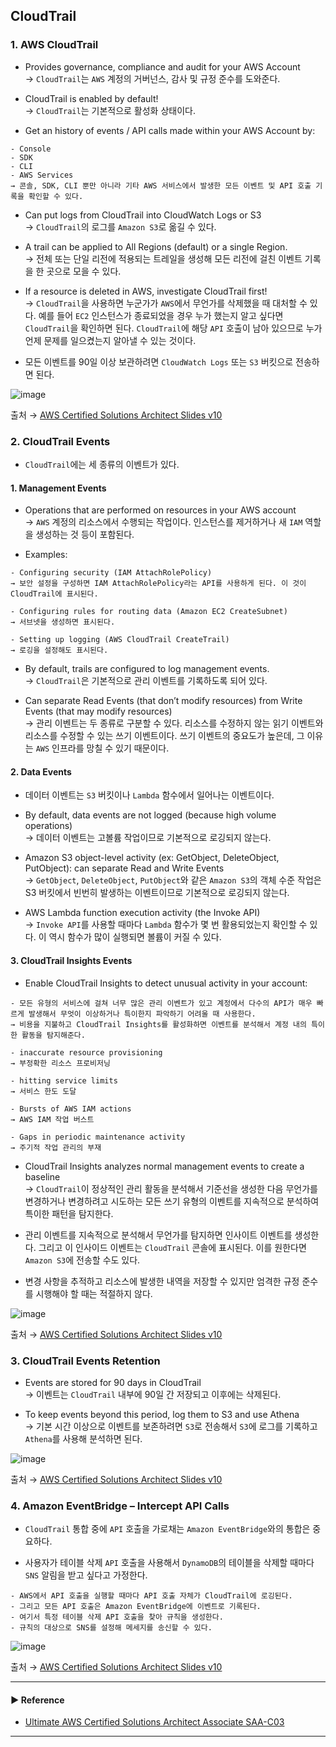 ## CloudTrail
### 1. AWS CloudTrail
- Provides governance, compliance and audit for your AWS Account  
→ `CloudTrail`는 `AWS` 계정의 거버넌스, 감사 및 규정 준수를 도와준다.

- CloudTrail is enabled by default!  
→ `CloudTrail`는 기본적으로 활성화 상태이다.

- Get an history of events / API calls made within your AWS Account by:
~~~
- Console
- SDK
- CLI
- AWS Services
→ 콘솔, SDK, CLI 뿐만 아니라 기타 AWS 서비스에서 발생한 모든 이벤트 및 API 호출 기록을 확인할 수 있다.
~~~

- Can put logs from CloudTrail into CloudWatch Logs or S3  
→ `CloudTrail`의 로그를 `Amazon S3`로 옮길 수 있다.

- A trail can be applied to All Regions (default) or a single Region.  
→ 전체 또는 단일 리전에 적용되는 트레일을 생성해 모든 리전에 걸친 이벤트 기록을 한 곳으로 모을 수 있다.

- If a resource is deleted in AWS, investigate CloudTrail first!  
→ `CloudTrail`을 사용하면 누군가가 `AWS`에서 무언가를 삭제했을 때 대처할 수 있다. 예를 들어 `EC2` 인스턴스가 종료되었을 경우 누가 했는지 알고 싶다면 `CloudTrail`을 확인하면 된다. `CloudTrail`에 해당 `API` 호출이 남아 있으므로 누가 언제 문제를 일으켰는지 알아낼 수 있는 것이다.

- 모든 이벤트를 90일 이상 보관하려면 `CloudWatch Logs` 또는 `S3` 버킷으로 전송하면 된다.

![image](https://user-images.githubusercontent.com/97398071/236638712-82a4c7df-ab4d-447b-8741-9961bd34e325.png)

출처 → [AWS Certified Solutions Architect Slides v10](https://courses.datacumulus.com/downloads/certified-solutions-architect-pn9/)

### 2. CloudTrail Events
- `CloudTrail`에는 세 종류의 이벤트가 있다.

#### 1. Management Events
- Operations that are performed on resources in your AWS account  
→ `AWS` 계정의 리소스에서 수행되는 작업이다. 인스턴스를 제거하거나 새 `IAM` 역할을 생성하는 것 등이 포함된다.

- Examples:
~~~
- Configuring security (IAM AttachRolePolicy)
→ 보안 설정을 구성하면 IAM AttachRolePolicy라는 API를 사용하게 된다. 이 것이 CloudTrail에 표시된다.

- Configuring rules for routing data (Amazon EC2 CreateSubnet)
→ 서브넷을 생성하면 표시된다.

- Setting up logging (AWS CloudTrail CreateTrail)
→ 로깅을 설정해도 표시된다.
~~~

- By default, trails are configured to log management events.  
→ `CloudTrail`은 기본적으로 관리 이벤트를 기록하도록 되어 있다.

- Can separate Read Events (that don’t modify resources) from Write Events (that may modify resources)  
→ 관리 이벤트는 두 종류로 구분할 수 있다. 리소스를 수정하지 않는 읽기 이벤트와 리소스를 수정할 수 있는 쓰기 이벤트이다. 쓰기 이벤트의 중요도가 높은데, 그 이유는 `AWS` 인프라를 망칠 수 있기 때문이다.

#### 2. Data Events
- 데이터 이벤트는 `S3` 버킷이나 `Lambda` 함수에서 일어나는 이벤트이다.

- By default, data events are not logged (because high volume operations)  
→ 데이터 이벤트는 고볼륨 작업이므로 기본적으로 로깅되지 않는다.

- Amazon S3 object-level activity (ex: GetObject, DeleteObject, PutObject): can separate Read and Write Events  
→ `GetObject`, `DeleteObject`, `PutObject`와 같은 `Amazon S3`의 객체 수준 작업은 S3 버킷에서 빈번히 발생하는 이벤트이므로 기본적으로 로깅되지 않는다.

- AWS Lambda function execution activity (the Invoke API)  
→ `Invoke API`를 사용할 때마다 `Lambda` 함수가 몇 번 활용되었는지 확인할 수 있다. 이 역시 함수가 많이 실행되면 볼륨이 커질 수 있다.

#### 3. CloudTrail Insights Events
- Enable CloudTrail Insights to detect unusual activity in your account:
~~~
- 모든 유형의 서비스에 걸쳐 너무 많은 관리 이벤트가 있고 계정에서 다수의 API가 매우 빠르게 발생해서 무엇이 이상하거나 특이한지 파악하기 어려울 때 사용한다. 
→ 비용을 지불하고 CloudTrail Insights를 활성화하면 이벤트를 분석해서 계정 내의 특이한 활동을 탐지해준다.

- inaccurate resource provisioning
→ 부정확한 리소스 프로비저닝

- hitting service limits
→ 서비스 한도 도달

- Bursts of AWS IAM actions
→ AWS IAM 작업 버스트

- Gaps in periodic maintenance activity
→ 주기적 작업 관리의 부재
~~~

- CloudTrail Insights analyzes normal management events to create a baseline  
→ `CloudTrail`이 정상적인 관리 활동을 분석해서 기준선을 생성한 다음 무언가를 변경하거나 변경하려고 시도하는 모든 쓰기 유형의 이벤트를 지속적으로 분석하여 특이한 패턴을 탐지한다.

- 관리 이벤트를 지속적으로 분석해서 무언가를 탐지하면 인사이트 이벤트를 생성한다. 그리고 이 인사이드 이벤트는 `CloudTrail` 콘솔에 표시된다. 이를 원한다면 `Amazon S3`에 전송할 수도 있다.
- 변경 사항을 추적하고 리소스에 발생한 내역을 저장할 수 있지만 엄격한 규정 준수를 시행해야 할 때는 적절하지 않다.

![image](https://user-images.githubusercontent.com/97398071/236638776-92269a8d-79a8-4382-8bc9-28c19c39d344.png)

출처 → [AWS Certified Solutions Architect Slides v10](https://courses.datacumulus.com/downloads/certified-solutions-architect-pn9/)

### 3. CloudTrail Events Retention
- Events are stored for 90 days in CloudTrail  
→ 이벤트는 `CloudTrail` 내부에 90일 간 저장되고 이후에는 삭제된다.

- To keep events beyond this period, log them to S3 and use Athena  
→ 기본 시간 이상으로 이벤트를 보존하려면 `S3`로 전송해서 `S3`에 로그를 기록하고 `Athena`를 사용해 분석하면 된다.

![image](https://user-images.githubusercontent.com/97398071/236638828-2b2908ec-0564-47b6-b83b-a24887a8a269.png)

출처 → [AWS Certified Solutions Architect Slides v10](https://courses.datacumulus.com/downloads/certified-solutions-architect-pn9/)

### 4. Amazon EventBridge – Intercept API Calls
- `CloudTrail` 통합 중에 `API` 호출을 가로채는 `Amazon EventBridge`와의 통합은 중요하다.

- 사용자가 테이블 삭제 `API` 호출을 사용해서 `DynamoDB`의 테이블을 삭제할 때마다 `SNS` 알림을 받고 싶다고 가정한다.
~~~
- AWS에서 API 호출을 실행할 때마다 API 호출 자체가 CloudTrail에 로깅된다.
- 그리고 모든 API 호출은 Amazon EventBridge에 이벤트로 기록된다.
- 여기서 특정 테이블 삭제 API 호출을 찾아 규칙을 생성한다.
- 규칙의 대상으로 SNS를 설정해 메세지를 송신할 수 있다.
~~~

![image](https://user-images.githubusercontent.com/97398071/236638855-5857c91d-23bf-436d-8cdc-9c7fea6f5d94.png)

출처 → [AWS Certified Solutions Architect Slides v10](https://courses.datacumulus.com/downloads/certified-solutions-architect-pn9/)

---
#### ▶ Reference
- [Ultimate AWS Certified Solutions Architect Associate SAA-C03](https://www.udemy.com/course/aws-certified-solutions-architect-associate-saa-c03/)
---